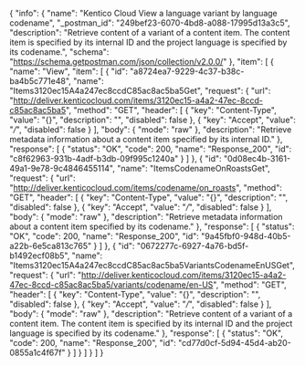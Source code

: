 {
  "info": {
    "name": "Kentico Cloud View a language variant by language codename",
    "_postman_id": "249bef23-6070-4bd8-a088-17995d13a3c5",
    "description": "Retrieve content of a variant of a content item. The content item is specified by its internal ID and the project language is specified by its codename.",
    "schema": "https://schema.getpostman.com/json/collection/v2.0.0/"
  },
  "item": [
    {
      "name": "View",
      "item": [
        {
          "id": "a8724ea7-9229-4c37-b38c-ba4b5c771e48",
          "name": "Items3120ec15A4a247ec8ccdC85ac8ac5ba5Get",
          "request": {
            "url": "http://deliver.kenticocloud.com/items/3120ec15-a4a2-47ec-8ccd-c85ac8ac5ba5",
            "method": "GET",
            "header": [
              {
                "key": "Content-Type",
                "value": "{}",
                "description": "",
                "disabled": false
              },
              {
                "key": "Accept",
                "value": "*/*",
                "disabled": false
              }
            ],
            "body": {
              "mode": "raw"
            },
            "description": "Retrieve metadata information about a content item specified by its internal ID."
          },
          "response": [
            {
              "status": "OK",
              "code": 200,
              "name": "Response_200",
              "id": "c8f62963-931b-4adf-b3db-09f995c1240a"
            }
          ]
        },
        {
          "id": "0d08ec4b-3161-49a1-9e78-9c4846455114",
          "name": "ItemsCodenameOnRoastsGet",
          "request": {
            "url": "http://deliver.kenticocloud.com/items/codename/on_roasts",
            "method": "GET",
            "header": [
              {
                "key": "Content-Type",
                "value": "{}",
                "description": "",
                "disabled": false
              },
              {
                "key": "Accept",
                "value": "*/*",
                "disabled": false
              }
            ],
            "body": {
              "mode": "raw"
            },
            "description": "Retrieve metadata information about a content item specified by its codename."
          },
          "response": [
            {
              "status": "OK",
              "code": 200,
              "name": "Response_200",
              "id": "9a45fbf0-948d-40b5-a22b-6e5ca813c765"
            }
          ]
        },
        {
          "id": "0672277c-6927-4a76-bd5f-b1492ecf08b5",
          "name": "Items3120ec15A4a247ec8ccdC85ac8ac5ba5VariantsCodenameEnUSGet",
          "request": {
            "url": "http://deliver.kenticocloud.com/items/3120ec15-a4a2-47ec-8ccd-c85ac8ac5ba5/variants/codename/en-US",
            "method": "GET",
            "header": [
              {
                "key": "Content-Type",
                "value": "{}",
                "description": "",
                "disabled": false
              },
              {
                "key": "Accept",
                "value": "*/*",
                "disabled": false
              }
            ],
            "body": {
              "mode": "raw"
            },
            "description": "Retrieve content of a variant of a content item. The content item is specified by its internal ID and the project language is specified by its codename."
          },
          "response": [
            {
              "status": "OK",
              "code": 200,
              "name": "Response_200",
              "id": "cd77d0cf-5d94-45d4-ab20-0855a1c4f67f"
            }
          ]
        }
      ]
    }
  ]
}